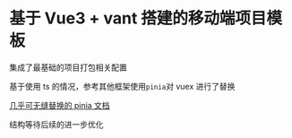 # 基于 Vue3 + vant 搭建的移动端项目模板

集成了最基础的项目打包相关配置

基于使用 ts 的情况，参考其他框架使用`pinia`对 vuex 进行了替换

[几乎可无缝替换的 pinia 文档](https://pinia.esm.dev/introduction.html)

结构等待后续的进一步优化

